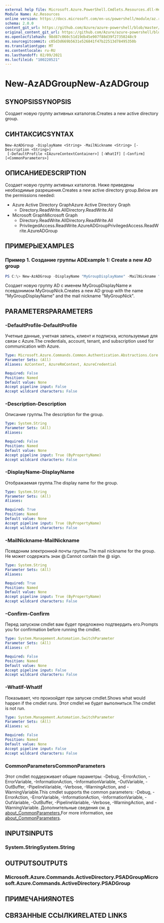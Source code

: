 ```yaml
---
external help file: Microsoft.Azure.PowerShell.Cmdlets.Resources.dll-Help.xml
Module Name: Az.Resources
online version: https://docs.microsoft.com/en-us/powershell/module/az.resources/new-azadgroup
schema: 2.0.0
content_git_url: https://github.com/Azure/azure-powershell/blob/master/src/Resources/Resources/help/New-AzADGroup.md
original_content_git_url: https://github.com/Azure/azure-powershell/blob/master/src/Resources/Resources/help/New-AzADGroup.md
ms.openlocfilehash: 98d87c060c51d19db45e907f88d39f27350248c9
ms.sourcegitcommit: c05d3d669b5631e526841f47b22513d78495350b
ms.translationtype: MT
ms.contentlocale: ru-RU
ms.lasthandoff: 02/09/2021
ms.locfileid: "100220521"
---
```

# <span data-ttu-id="e85a1-101">New-AzADGroup</span><span class="sxs-lookup"><span data-stu-id="e85a1-101">New-AzADGroup</span></span>

## <span data-ttu-id="e85a1-102">SYNOPSIS</span><span class="sxs-lookup"><span data-stu-id="e85a1-102">SYNOPSIS</span></span>
<span data-ttu-id="e85a1-103">Создает новую группу активных каталогов.</span><span class="sxs-lookup"><span data-stu-id="e85a1-103">Creates a new active directory group.</span></span>

## <span data-ttu-id="e85a1-104">СИНТАКСИС</span><span class="sxs-lookup"><span data-stu-id="e85a1-104">SYNTAX</span></span>

```
New-AzADGroup -DisplayName <String> -MailNickname <String> [-Description <String>]
 [-DefaultProfile <IAzureContextContainer>] [-WhatIf] [-Confirm] [<CommonParameters>]
```

## <span data-ttu-id="e85a1-105">ОПИСАНИЕ</span><span class="sxs-lookup"><span data-stu-id="e85a1-105">DESCRIPTION</span></span>
<span data-ttu-id="e85a1-106">Создает новую группу активных каталогов. Ниже приведены необходимые разрешения.</span><span class="sxs-lookup"><span data-stu-id="e85a1-106">Creates a new active directory group.Below are the permissions needed:</span></span>

- <span data-ttu-id="e85a1-107">Azure Active Directory Graph</span><span class="sxs-lookup"><span data-stu-id="e85a1-107">Azure Active Directory Graph</span></span>
  - <span data-ttu-id="e85a1-108">Directory.ReadWrite.All</span><span class="sxs-lookup"><span data-stu-id="e85a1-108">Directory.ReadWrite.All</span></span>
- <span data-ttu-id="e85a1-109">Microsoft Graph</span><span class="sxs-lookup"><span data-stu-id="e85a1-109">Microsoft Graph</span></span>
  - <span data-ttu-id="e85a1-110">Directory.ReadWrite.All</span><span class="sxs-lookup"><span data-stu-id="e85a1-110">Directory.ReadWrite.All</span></span>
  - <span data-ttu-id="e85a1-111">PrivilegedAccess.ReadWrite.AzureADGroup</span><span class="sxs-lookup"><span data-stu-id="e85a1-111">PrivilegedAccess.ReadWrite.AzureADGroup</span></span>

## <span data-ttu-id="e85a1-112">ПРИМЕРЫ</span><span class="sxs-lookup"><span data-stu-id="e85a1-112">EXAMPLES</span></span>

### <span data-ttu-id="e85a1-113">Пример 1. Создание группы AD</span><span class="sxs-lookup"><span data-stu-id="e85a1-113">Example 1: Create a new AD group</span></span>

```powershell
PS C:\> New-AzADGroup -DisplayName "MyGroupDisplayName" -MailNickname "MyGroupNick"
```

<span data-ttu-id="e85a1-114">Создает новую группу AD с именем MyGroupDisplayName и псевдонимом MyGroupNick.</span><span class="sxs-lookup"><span data-stu-id="e85a1-114">Creates a new AD group with the name "MyGroupDisplayName" and the mail nickname "MyGroupNick".</span></span>

## <span data-ttu-id="e85a1-115">PARAMETERS</span><span class="sxs-lookup"><span data-stu-id="e85a1-115">PARAMETERS</span></span>

### <span data-ttu-id="e85a1-116">-DefaultProfile</span><span class="sxs-lookup"><span data-stu-id="e85a1-116">-DefaultProfile</span></span>
<span data-ttu-id="e85a1-117">Учетные данные, учетная запись, клиент и подписка, используемые для связи с Azure.</span><span class="sxs-lookup"><span data-stu-id="e85a1-117">The credentials, account, tenant, and subscription used for communication with Azure.</span></span>

```yaml
Type: Microsoft.Azure.Commands.Common.Authentication.Abstractions.Core.IAzureContextContainer
Parameter Sets: (All)
Aliases: AzContext, AzureRmContext, AzureCredential

Required: False
Position: Named
Default value: None
Accept pipeline input: False
Accept wildcard characters: False
```

### <span data-ttu-id="e85a1-118">-Description</span><span class="sxs-lookup"><span data-stu-id="e85a1-118">-Description</span></span>
<span data-ttu-id="e85a1-119">Описание группы.</span><span class="sxs-lookup"><span data-stu-id="e85a1-119">The description for the group.</span></span>

```yaml
Type: System.String
Parameter Sets: (All)
Aliases:

Required: False
Position: Named
Default value: None
Accept pipeline input: True (ByPropertyName)
Accept wildcard characters: False
```

### <span data-ttu-id="e85a1-120">-DisplayName</span><span class="sxs-lookup"><span data-stu-id="e85a1-120">-DisplayName</span></span>
<span data-ttu-id="e85a1-121">Отображаемая группа.</span><span class="sxs-lookup"><span data-stu-id="e85a1-121">The display name for the group.</span></span>

```yaml
Type: System.String
Parameter Sets: (All)
Aliases:

Required: True
Position: Named
Default value: None
Accept pipeline input: True (ByPropertyName)
Accept wildcard characters: False
```

### <span data-ttu-id="e85a1-122">-MailNickname</span><span class="sxs-lookup"><span data-stu-id="e85a1-122">-MailNickname</span></span>
<span data-ttu-id="e85a1-123">Псевдоним электронной почты группы.</span><span class="sxs-lookup"><span data-stu-id="e85a1-123">The mail nickname for the group.</span></span> <span data-ttu-id="e85a1-124">Не может содержать знак @.</span><span class="sxs-lookup"><span data-stu-id="e85a1-124">Cannot contain the @ sign.</span></span>

```yaml
Type: System.String
Parameter Sets: (All)
Aliases:

Required: True
Position: Named
Default value: None
Accept pipeline input: True (ByPropertyName)
Accept wildcard characters: False
```

### <span data-ttu-id="e85a1-125">-Confirm</span><span class="sxs-lookup"><span data-stu-id="e85a1-125">-Confirm</span></span>
<span data-ttu-id="e85a1-126">Перед запуском cmdlet вам будет предложено подтвердить его.</span><span class="sxs-lookup"><span data-stu-id="e85a1-126">Prompts you for confirmation before running the cmdlet.</span></span>

```yaml
Type: System.Management.Automation.SwitchParameter
Parameter Sets: (All)
Aliases: cf

Required: False
Position: Named
Default value: None
Accept pipeline input: False
Accept wildcard characters: False
```

### <span data-ttu-id="e85a1-127">-WhatIf</span><span class="sxs-lookup"><span data-stu-id="e85a1-127">-WhatIf</span></span>
<span data-ttu-id="e85a1-128">Показывает, что произойдет при запуске cmdlet.</span><span class="sxs-lookup"><span data-stu-id="e85a1-128">Shows what would happen if the cmdlet runs.</span></span>
<span data-ttu-id="e85a1-129">Этот cmdlet не будет выполниться.</span><span class="sxs-lookup"><span data-stu-id="e85a1-129">The cmdlet is not run.</span></span>

```yaml
Type: System.Management.Automation.SwitchParameter
Parameter Sets: (All)
Aliases: wi

Required: False
Position: Named
Default value: None
Accept pipeline input: False
Accept wildcard characters: False
```

### <span data-ttu-id="e85a1-130">CommonParameters</span><span class="sxs-lookup"><span data-stu-id="e85a1-130">CommonParameters</span></span>
<span data-ttu-id="e85a1-131">Этот cmdlet поддерживает общие параметры: -Debug, -ErrorAction, -ErrorVariable, -InformationAction, -InformationVariable, -OutVariable, -OutBuffer, -PipelineVariable, -Verbose, -WarningAction, and -WarningVariable.</span><span class="sxs-lookup"><span data-stu-id="e85a1-131">This cmdlet supports the common parameters: -Debug, -ErrorAction, -ErrorVariable, -InformationAction, -InformationVariable, -OutVariable, -OutBuffer, -PipelineVariable, -Verbose, -WarningAction, and -WarningVariable.</span></span> <span data-ttu-id="e85a1-132">Дополнительные сведения см. [в about_CommonParameters.](http://go.microsoft.com/fwlink/?LinkID=113216)</span><span class="sxs-lookup"><span data-stu-id="e85a1-132">For more information, see [about_CommonParameters](http://go.microsoft.com/fwlink/?LinkID=113216).</span></span>

## <span data-ttu-id="e85a1-133">INPUTS</span><span class="sxs-lookup"><span data-stu-id="e85a1-133">INPUTS</span></span>

### <span data-ttu-id="e85a1-134">System.String</span><span class="sxs-lookup"><span data-stu-id="e85a1-134">System.String</span></span>

## <span data-ttu-id="e85a1-135">OUTPUTS</span><span class="sxs-lookup"><span data-stu-id="e85a1-135">OUTPUTS</span></span>

### <span data-ttu-id="e85a1-136">Microsoft.Azure.Commands.ActiveDirectory.PSADGroup</span><span class="sxs-lookup"><span data-stu-id="e85a1-136">Microsoft.Azure.Commands.ActiveDirectory.PSADGroup</span></span>

## <span data-ttu-id="e85a1-137">ПРИМЕЧАНИЯ</span><span class="sxs-lookup"><span data-stu-id="e85a1-137">NOTES</span></span>

## <span data-ttu-id="e85a1-138">СВЯЗАННЫЕ ССЫЛКИ</span><span class="sxs-lookup"><span data-stu-id="e85a1-138">RELATED LINKS</span></span>
